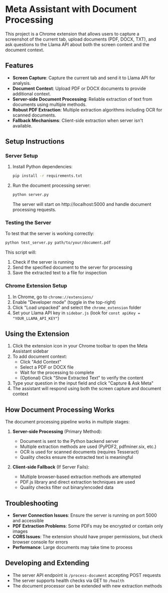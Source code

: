 # Meta Assistant with Document Processing

This project is a Chrome extension that allows users to capture a screenshot of the current tab, upload documents (PDF, DOCX, TXT), and ask questions to the Llama API about both the screen content and the document context.

## Features

- **Screen Capture**: Capture the current tab and send it to Llama API for analysis.
- **Document Context**: Upload PDF or DOCX documents to provide additional context.
- **Server-side Document Processing**: Reliable extraction of text from documents using multiple methods.
- **Robust PDF Extraction**: Multiple extraction algorithms including OCR for scanned documents.
- **Fallback Mechanisms**: Client-side extraction when server isn't available.

## Setup Instructions

### Server Setup

1. Install Python dependencies:
   ```bash
   pip install -r requirements.txt
   ```

2. Run the document processing server:
   ```bash
   python server.py
   ```

   The server will start on http://localhost:5000 and handle document processing requests.

### Testing the Server

To test that the server is working correctly:

```bash
python test_server.py path/to/your/document.pdf
```

This script will:
1. Check if the server is running
2. Send the specified document to the server for processing
3. Save the extracted text to a file for inspection

### Chrome Extension Setup

1. In Chrome, go to `chrome://extensions/`
2. Enable "Developer mode" (toggle in the top-right)
3. Click "Load unpacked" and select the `chrome_extension` folder
4. Set your Llama API key in `sidebar.js` (look for `const apiKey = "YOUR_LLAMA_API_KEY"`)

## Using the Extension

1. Click the extension icon in your Chrome toolbar to open the Meta Assistant sidebar
2. To add document context:
   - Click "Add Context" 
   - Select a PDF or DOCX file
   - Wait for the processing to complete
   - (Optional) Click "Show Extracted Text" to verify the content
3. Type your question in the input field and click "Capture & Ask Meta"
4. The assistant will respond using both the screen capture and document context

## How Document Processing Works

The document processing pipeline works in multiple stages:

1. **Server-side Processing** (Primary Method):
   - Document is sent to the Python backend server
   - Multiple extraction methods are used (PyPDF2, pdfminer.six, etc.)
   - OCR is used for scanned documents (requires Tesseract)
   - Quality checks ensure the extracted text is meaningful

2. **Client-side Fallback** (If Server Fails):
   - Multiple browser-based extraction methods are attempted
   - PDF.js library and direct extraction techniques are used
   - Quality checks filter out binary/encoded data

## Troubleshooting

- **Server Connection Issues**: Ensure the server is running on port 5000 and accessible
- **PDF Extraction Problems**: Some PDFs may be encrypted or contain only images
- **CORS Issues**: The extension should have proper permissions, but check browser console for errors
- **Performance**: Large documents may take time to process

## Developing and Extending

- The server API endpoint is `/process-document` accepting POST requests
- The server supports health checks via GET to `/health`
- The document processor can be extended with new extraction methods
